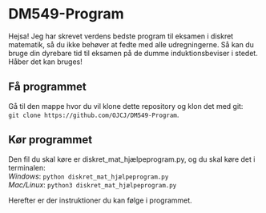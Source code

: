 # DM549-Program
Hejsa! Jeg har skrevet verdens bedste program til eksamen i diskret matematik, så du ikke behøver at fedte med alle udregningerne. Så kan du bruge din dyrebare tid til eksamen på de dumme induktionsbeviser i stedet. Håber det kan bruges!

## Få programmet
Gå til den mappe hvor du vil klone dette repository og klon det med git:\
`git clone https://github.com/OJCJ/DM549-Program`.

## Kør programmet
Den fil du skal køre er diskret_mat_hjælpeprogram.py, og du skal køre det i terminalen:\
*Windows*: `python diskret_mat_hjælpeprogram.py`\
*Mac/Linux*: `python3 diskret_mat_hjælpeprogram.py`

Herefter er der instruktioner du kan følge i programmet.
